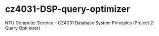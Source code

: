 # cz4031-DSP-query-optimizer
NTU Computer Science - CZ4031 Database System Principles (Project 2: Query Optimizer)
